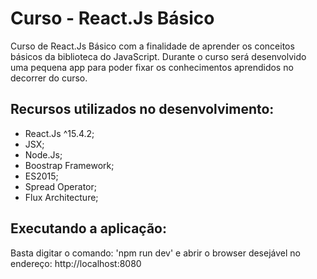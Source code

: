 # Curso - React.Js Básico

Curso de React.Js Básico com a finalidade de aprender os conceitos básicos da biblioteca do JavaScript. Durante o curso será desenvolvido uma pequena app para poder fixar os conhecimentos aprendidos no decorrer do curso.

## Recursos utilizados no desenvolvimento:

- React.Js ^15.4.2;
- JSX;
- Node.Js;
- Boostrap Framework;
- ES2015;
- Spread Operator;
- Flux Architecture;

## Executando a aplicação:

Basta digitar o comando: 'npm run dev' e abrir o browser desejável no endereço: http://localhost:8080